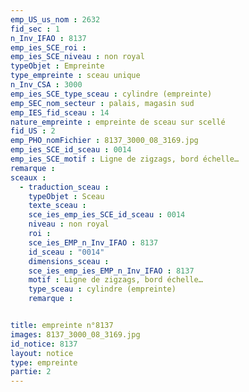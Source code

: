 ```yaml
---
emp_US_us_nom : 2632
fid_sec : 1
n_Inv_IFAO : 8137
emp_ies_SCE_roi : 
emp_ies_SCE_niveau : non royal
typeObjet : Empreinte
type_empreinte : sceau unique
n_Inv_CSA : 3000
emp_ies_SCE_type_sceau : cylindre (empreinte)
emp_SEC_nom_secteur : palais, magasin sud
emp_IES_fid_sceau : 14
nature_empreinte : empreinte de sceau sur scellé
fid_US : 2
emp_PHO_nomFichier : 8137_3000_08_3169.jpg
emp_ies_SCE_id_sceau : 0014
emp_ies_SCE_motif : Ligne de zigzags, bord échelle…
remarque : 
sceaux :
  - traduction_sceau : 
    typeObjet : Sceau
    texte_sceau : 
    sce_ies_emp_ies_SCE_id_sceau : 0014
    niveau : non royal
    roi : 
    sce_ies_EMP_n_Inv_IFAO : 8137
    id_sceau : "0014"
    dimensions_sceau : 
    sce_ies_emp_ies_EMP_n_Inv_IFAO : 8137
    motif : Ligne de zigzags, bord échelle…
    type_sceau : cylindre (empreinte)
    remarque : 


title: empreinte n°8137
images: 8137_3000_08_3169.jpg
id_notice: 8137
layout: notice
type: empreinte
partie: 2
---
```

